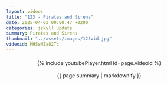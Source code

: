 ```yaml
---
layout: videos
title: "123 - Pirates and Sirens"
date: 2025-04-03 00:00:47 +0200
categories: jekyll update
summary: Pirates and Sirens
thumbnail: "../assets/images/123vid.jpg"
videoid: MHSsMZa82Tc
---
```


<div style="text-align: center; margin-top: 20px;">
  {% include youtubePlayer.html id=page.videoid %}
  <p style="margin-top: 15px; font-size: 1.2em; color: #333;">
    <p>{{ page.summary | markdownify }}</p>
  </p>
</div>
